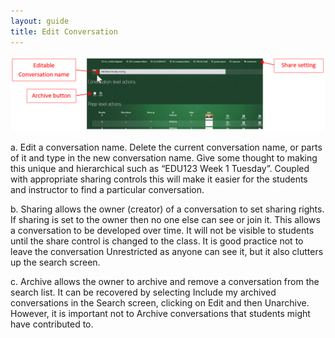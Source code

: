 ```yaml
---
layout: guide
title: Edit Conversation
---
```


![Conversation Search](images/guide-edit-conversation.png)

a.	Edit a conversation name. Delete the current conversation name, or parts of it and type in the new 
conversation name. Give some thought to making this unique and hierarchical such as “EDU123 Week 1 Tuesday”. 
Coupled with appropriate sharing controls this will make it easier for the students and instructor to find a 
particular conversation.

b.	Sharing allows the owner (creator) of a conversation to set sharing rights. If sharing is set to the owner then 
no one else can see or join it. This allows a conversation to be developed over time. 
It will not be visible to students until the share control is changed to the class. 
It is good practice not to leave the conversation Unrestricted as anyone can see it, 
but it also clutters up the search screen.

c.	Archive allows the owner to archive and remove a conversation from the search list. It can be recovered by 
selecting Include my archived conversations in the Search screen, clicking on Edit and then Unarchive. However, 
it is important not to Archive conversations that students might have contributed to.
